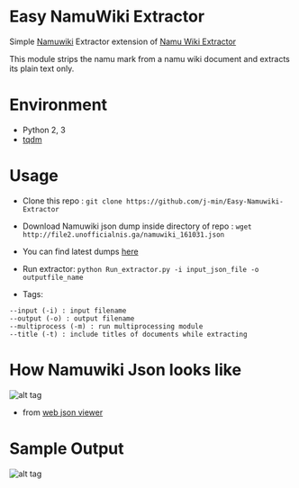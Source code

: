 # Easy NamuWiki Extractor 
Simple [Namuwiki](namu.wiki) Extractor extension of [Namu Wiki Extractor](https://github.com/hyeon0145/namu-wiki-extractor)

This module strips the namu mark from a namu wiki document and extracts its plain text only.

# Environment
- Python 2, 3
- [tqdm](https://pypi.python.org/pypi/tqdm)

# Usage

- Clone this repo : `git clone https://github.com/j-min/Easy-Namuwiki-Extractor`

- Download Namuwiki json dump inside directory of repo : `wget http://file2.unofficialnis.ga/namuwiki_161031.json`

- You can find latest dumps [here](https://namu.wiki/w/%EB%82%98%EB%AC%B4%EC%9C%84%ED%82%A4:%EB%8D%B0%EC%9D%B4%ED%84%B0%EB%B2%A0%EC%9D%B4%EC%8A%A4%20%EB%8D%A4%ED%94%84)

- Run extractor: `python Run_extractor.py -i input_json_file -o outputfile_name`

- Tags:

```
--input (-i) : input filename
--output (-o) : output filename
--multiprocess (-m) : run multiprocessing module
--title (-t) : include titles of documents while extracting
```

# How Namuwiki Json looks like

![alt tag](https://cloud.githubusercontent.com/assets/18069263/19549777/3ba7f22e-96e1-11e6-9b2a-330cee31566d.png)

- from [web json viewer](http://jsonviewer.stack.hu/)


# Sample Output

![alt tag](https://cloud.githubusercontent.com/assets/18069263/20699834/d9974d38-b64c-11e6-9fd3-06dac16efc38.png)
